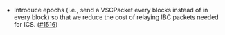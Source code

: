 - Introduce epochs (i.e., send a VSCPacket every  blocks instead of in every
  block) so that we reduce the cost of relaying IBC packets needed for ICS.
  ([\#1516](https://github.com/cosmos/interchain-security/pull/1516))